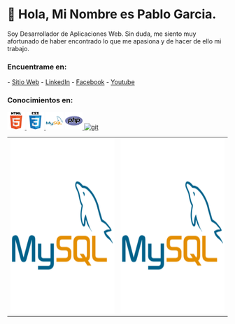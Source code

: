 # 👋 Hola, Mi Nombre es Pablo Garcia.

Soy Desarrollador de Aplicaciones Web. Sin duda, me siento muy afortunado de haber encontrado lo que me apasiona y de hacer de ello mi trabajo. 

<h3 align="left">Encuentrame en:</h3>
<p align="left">
- <a href="https://pablogarciajc.com/">Sitio Web</a>
- <a href="https://www.linkedin.com/in/pablogarciajc/">LinkedIn</a>
- <a href="https://www.facebook.com/PabloGarciaJC"> Facebook</a>
- <a href="https://www.youtube.com/channel/UC5I4oY7BeNwT4gBu1ZKsEhw"> Youtube</a>
</p>
<h3 align="left">Conocimientos en:</h3>

<p align="left">
<a href="https://www.w3schools.com/css/" target="_blank"><img src="https://raw.githubusercontent.com/devicons/devicon/master/icons/html5/html5-original-wordmark.svg" alt="html5" width="40" height="40"/> </a> <a href="https://www.mysql.com/" target="_blank"></a>

<a href="https://git-scm.com/" target="_blank">
<img src="https://raw.githubusercontent.com/devicons/devicon/master/icons/css3/css3-original-wordmark.svg" alt="css3" width="40" height="40"/> </a> <a href="https://git-scm.com/" target="_blank">
</a>
  
<a href="https://www.mysql.com/" target="_blank"> 
<img src="https://raw.githubusercontent.com/devicons/devicon/master/icons/mysql/mysql-original-wordmark.svg" alt="mysql" width="40" height="40"/></a>
  
<a href="https://git-scm.com/" target="_blank">
<img src="https://raw.githubusercontent.com/devicons/devicon/master/icons/php/php-original.svg" alt="php" width="40" height="40"/> </a>

<a href="https://git-scm.com/" target="_blank">
<img src="https://www.vectorlogo.zone/logos/git-scm/git-scm-icon.svg" alt="git" width="40" height="40"/> </a> <a href="https://www.w3.org/html/" target="_blank">
</p></a>

<table>
  <tr>
    <td>
        <img src="https://raw.githubusercontent.com/devicons/devicon/master/icons/mysql/mysql-original-wordmark.svg" alt="mysql" width="400" height="400"/></a>
	</td><td><img src="https://raw.githubusercontent.com/devicons/devicon/master/icons/mysql/mysql-original-wordmark.svg" alt="mysql" width="400" 		height="400"/></a></td>
  </tr>
 <!-- <tr>
    <<td>February</td>
    <td>$80</td>
  </tr> -->
</table>

<!--
**PabloGarciaJC/pablogarciajc** is a ✨ _special_ ✨ repository because its `README.md` (this file) appears on your GitHub profile.

Here are some ideas to get you started:

- 🔭 I’m currently working on ...
- 🌱 I’m currently learning ...
- 👯 I’m looking to collaborate on ...
- 🤔 I’m looking for help with ...
- 💬 Ask me about ...
- 📫 How to reach me: ...
- 😄 Pronouns: ...
- ⚡ Fun fact: ...
-->
